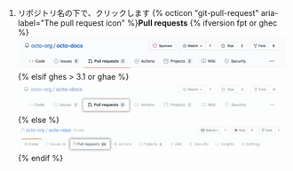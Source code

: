 1. リポジトリ名の下で、クリックします
{% octicon "git-pull-request" aria-label="The pull request icon" %}**Pull requests**
    {% ifversion fpt or ghec %}
 ![Issue とプルリクエストのタブの選択](/assets/images/help/repository/repo-tabs-pull-requests.png)
    {% elsif ghes > 3.1 or ghae %}
    ![Pull request tab selection](/assets/images/enterprise/3.3/repository/repo-tabs-pull-requests.png){% else %}
 ![Issues tab](/assets/images/enterprise/3.1/help/repository/repo-tabs-pull-requests.png){% endif %}
